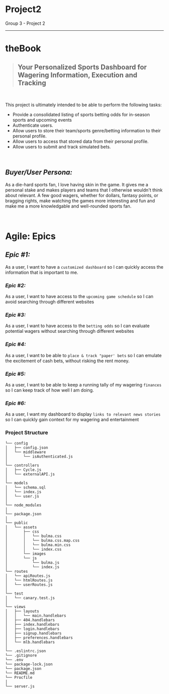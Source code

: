 # Project2
Group 3 - Project 2

---

# **theBook**

> ## Your Personalized Sports Dashboard for Wagering Information, Execution and Tracking

<br>

This project is ultimately intended to be able to perform the following tasks:
- Provide a consolidated listing of sports betting odds for in-season sports and upcoming events
- Authenticate users.
- Allow users to store their team/sports genre/betting information to their personal profile.
- Allow users to access that stored data from their personal profile.
- Allow users to submit and track simulated bets.

<br>

## *Buyer/User Persona:*

As a die-hard sports fan, I love having skin in the game. It gives me a personal stake and makes players and teams that I otherwise wouldn't think about relevant.  A few good wagers, whether for dollars, fantasy points, or bragging rights, make watching the games more interesting and fun and make me a more knowledgable and well-rounded sports fan.

<br>

# Agile: Epics

## *Epic #1:*
As a user, I want to have a `customized dashboard` so I can quickly access the information that is important to me.
<br>
### *Epic #2:*
As a user, I want to have access to the `upcoming game schedule` so I can avoid searching through different websites
<br>
### *Epic #3:*
As a user, I want to have access to the `betting odds` so I can evaluate potential wagers without searching through different websites
<br>
### *Epic #4:*
As a user, I want to be able to `place & track "paper' bets` so I can emulate the excitement of cash bets, without risking the rent money.
<br>
### *Epic #5:*
As a user, I want to be able to keep a running tally of my wagering `finances` so I can keep track of how well I am doing.
<br>
### *Epic #6:*
As a user, I want my dashboard to display `links to relevant news stories` so I can quickly gain context for my wagering and entertainment
<br>

### Project Structure


```
└── config
│   ├── config.json
│   └── middleware
│       └── isAuthenticated.js
│
└── controllers
│   ├── Cycle.js
│   └── externalAPI.js
│ 
└── models
│   └── schema.sql
│   └── index.js
│   └── user.js
│
└── node_modules
│ 
└── package.json
│
└── public
│   └── assets
│       ├── css
│       │   └── bulma.css
│       │   └── bulma.css.map.css
│       │   └── bulma.min.css
│       │   └── index.css
│       └── images
│       └── js
│           └── bulma.js
│           └── index.js
└── routes
│   └── apiRoutes.js
│   └── htmlRoutes.js
│   └── userRoutes.js
│
└── test
│   └── canary.test.js
│
└── views
│   ├── layouts
│   │   └── main.handlebars
│   ├── 404.handlebars
│   ├── index.handlebars
│   ├── login.handlebars
│   ├── signup.handlebars
│   ├── preferences.handlebars
│   └── mlb.handlebars
│
└── .eslintrc.json
└── .gitignore
└── .env
└── package-lock.json
└── package.json
└── README.md
└── Procfile
│ 
└── server.js



``` 
